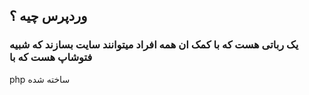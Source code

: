 ## وردپرس چیه ؟

### یک رباتی هست که با کمک ان همه افراد میتوانند سایت بسازند که شبیه فتوشاپ هست که با 
php ساخته شده